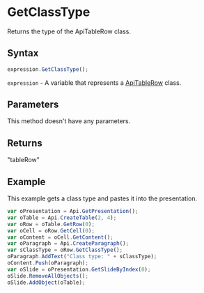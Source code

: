 # GetClassType

Returns the type of the ApiTableRow class.

## Syntax

```javascript
expression.GetClassType();
```

`expression` - A variable that represents a [ApiTableRow](../ApiTableRow.md) class.

## Parameters

This method doesn't have any parameters.

## Returns

"tableRow"

## Example

This example gets a class type and pastes it into the presentation.

```javascript editor-
var oPresentation = Api.GetPresentation();
var oTable = Api.CreateTable(2, 4);
var oRow = oTable.GetRow(0);
var oCell = oRow.GetCell(0);
var oContent = oCell.GetContent();
var oParagraph = Api.CreateParagraph();
var sClassType = oRow.GetClassType();
oParagraph.AddText("Class type: " + sClassType);
oContent.Push(oParagraph);
var oSlide = oPresentation.GetSlideByIndex(0);
oSlide.RemoveAllObjects();
oSlide.AddObject(oTable);
```
